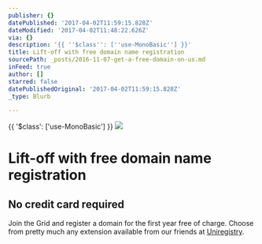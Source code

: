 ```yaml
---
publisher: {}
datePublished: '2017-04-02T11:59:15.828Z'
dateModified: '2017-04-02T11:48:22.626Z'
via: {}
description: '{{ ''$class'': [''use-MonoBasic''] }}'
title: Lift-off with free domain name registration
sourcePath: _posts/2016-11-07-get-a-free-domain-on-us.md
inFeed: true
author: []
starred: false
datePublishedOriginal: '2017-04-02T11:59:15.828Z'
_type: Blurb

---
```

{{ '$class': \['use-MonoBasic'\] }}
![](https://the-grid-user-content.s3-us-west-2.amazonaws.com/039c7398-0593-44ac-a06f-a0698c9814f0.jpg)

# Lift-off with free domain name registration

## No credit card required

Join the Grid and register a domain for the first year free of charge. Choose from pretty much any extension available from our friends at [Uniregistry][0].

[0]: https://uniregistry.com/ "uniregistry"